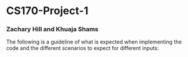# CS170-Project-1
### Zachary Hill and Khuaja Shams

The following is a guideline of what is expected when implementing the code and the different scenarios to expect for different inputs:

